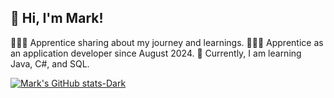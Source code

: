 ## 👋 Hi, I'm Mark!

👩🏻‍💻 Apprentice sharing about my journey and learnings.
👩🏻‍🎓 Apprentice as an application developer since August 2024.
💭 Currently, I am learning Java, C#, and SQL.

<!GitHub stats from https://github.com/anuraghazra/github-readme-stats -->
[![Mark's GitHub stats-Dark](https://github-readme-stats.vercel.app/api?username=xmark05&show_icons=true&theme=dark#gh-dark-mode-only)](https://github.com/anuraghazra/github-readme-stats#gh-dark-mode-only)
